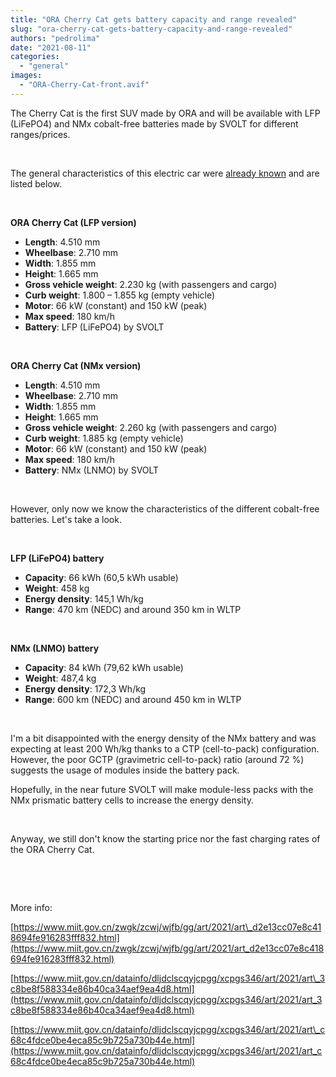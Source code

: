 ```yaml
---
title: "ORA Cherry Cat gets battery capacity and range revealed"
slug: "ora-cherry-cat-gets-battery-capacity-and-range-revealed"
authors: "pedrolima"
date: "2021-08-11"
categories: 
  - "general"
images: 
  - "ORA-Cherry-Cat-front.avif"
---
```


The Cherry Cat is the first SUV made by ORA and will be available with LFP (LiFePO4) and NMx cobalt-free batteries made by SVOLT for different ranges/prices.

 

The general characteristics of this electric car were [already known](/2021/07/15/ora-cherry-cat-debuts-nmx-battery-from-svolt/) and are listed below.

 

**ORA Cherry Cat (LFP version)**

- **Length**: 4.510 mm
- **Wheelbase**: 2.710 mm
- **Width**: 1.855 mm
- **Height**: 1.665 mm
- **Gross vehicle weight**: 2.230 kg (with passengers and cargo)
- **Curb weight**: 1.800 – 1.855 kg (empty vehicle)
- **Motor**: 66 kW (constant) and 150 kW (peak)
- **Max speed**: 180 km/h
- **Battery**: LFP (LiFePO4) by SVOLT

 

**ORA Cherry Cat (NMx version)**

- **Length**: 4.510 mm
- **Wheelbase**: 2.710 mm
- **Width**: 1.855 mm
- **Height**: 1.665 mm
- **Gross vehicle weight**: 2.260 kg (with passengers and cargo)
- **Curb weight**: 1.885 kg (empty vehicle)
- **Motor**: 66 kW (constant) and 150 kW (peak)
- **Max speed**: 180 km/h
- **Battery**: NMx (LNMO) by SVOLT

 

However, only now we know the characteristics of the different cobalt-free batteries. Let's take a look.

 

**LFP (LiFePO4) battery**

- **Capacity**: 66 kWh (60,5 kWh usable)
- **Weight**: 458 kg
- **Energy density**: 145,1 Wh/kg
- **Range**: 470 km (NEDC) and around 350 km in WLTP

 

**NMx (LNMO) battery**

- **Capacity**: 84 kWh (79,62 kWh usable)
- **Weight**: 487,4 kg
- **Energy density**: 172,3 Wh/kg
- **Range**: 600 km (NEDC) and around 450 km in WLTP

 

I'm a bit disappointed with the energy density of the NMx battery and was expecting at least 200 Wh/kg thanks to a CTP (cell-to-pack) configuration. However, the poor GCTP (gravimetric cell-to-pack) ratio (around 72 %) suggests the usage of modules inside the battery pack.

Hopefully, in the near future SVOLT will make module-less packs with the NMx prismatic battery cells to increase the energy density.

 

Anyway, we still don't know the starting price nor the fast charging rates of the ORA Cherry Cat.

 

 

More info:

[https://www.miit.gov.cn/zwgk/zcwj/wjfb/gg/art/2021/art\_d2e13cc07e8c418694fe916283fff832.html](https://www.miit.gov.cn/zwgk/zcwj/wjfb/gg/art/2021/art_d2e13cc07e8c418694fe916283fff832.html)

[https://www.miit.gov.cn/datainfo/dljdclscqyjcpgg/xcpgs346/art/2021/art\_3c8be8f588334e86b40ca34aef9ea4d8.html](https://www.miit.gov.cn/datainfo/dljdclscqyjcpgg/xcpgs346/art/2021/art_3c8be8f588334e86b40ca34aef9ea4d8.html)

[https://www.miit.gov.cn/datainfo/dljdclscqyjcpgg/xcpgs346/art/2021/art\_c68c4fdce0be4eca85c9b725a730b44e.html](https://www.miit.gov.cn/datainfo/dljdclscqyjcpgg/xcpgs346/art/2021/art_c68c4fdce0be4eca85c9b725a730b44e.html)
